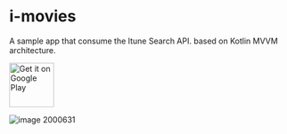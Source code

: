 # i-movies
A sample app that consume the Itune Search API. based on Kotlin MVVM architecture.
<p align="left">
<a href="https://play.google.com/store/apps/details?id=com.martialcoder.itunesmovies">
    <img alt="Get it on Google Play"
        height="80"
        src="https://play.google.com/intl/en_us/badges/images/generic/en_badge_web_generic.png" />
</a>  


![image 2000631](https://user-images.githubusercontent.com/22853459/150057107-6a43ede9-36b9-42b3-825c-27c93d8957c5.jpeg)
